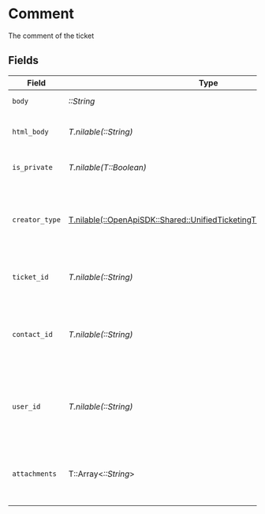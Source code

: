 # Comment

The comment of the ticket


## Fields

| Field                                                                                                                                      | Type                                                                                                                                       | Required                                                                                                                                   | Description                                                                                                                                | Example                                                                                                                                    |
| ------------------------------------------------------------------------------------------------------------------------------------------ | ------------------------------------------------------------------------------------------------------------------------------------------ | ------------------------------------------------------------------------------------------------------------------------------------------ | ------------------------------------------------------------------------------------------------------------------------------------------ | ------------------------------------------------------------------------------------------------------------------------------------------ |
| `body`                                                                                                                                     | *::String*                                                                                                                                 | :heavy_check_mark:                                                                                                                         | The body of the comment                                                                                                                    | Assigned to Eric !                                                                                                                         |
| `html_body`                                                                                                                                | *T.nilable(::String)*                                                                                                                      | :heavy_minus_sign:                                                                                                                         | The html body of the comment                                                                                                               | <p>Assigned to Eric !</p>                                                                                                                  |
| `is_private`                                                                                                                               | *T.nilable(T::Boolean)*                                                                                                                    | :heavy_minus_sign:                                                                                                                         | The public status of the comment                                                                                                           | false                                                                                                                                      |
| `creator_type`                                                                                                                             | [T.nilable(::OpenApiSDK::Shared::UnifiedTicketingTicketOutputCreatorType)](../../models/shared/unifiedticketingticketoutputcreatortype.md) | :heavy_minus_sign:                                                                                                                         | The creator type of the comment. Authorized values are either USER or CONTACT                                                              | USER                                                                                                                                       |
| `ticket_id`                                                                                                                                | *T.nilable(::String)*                                                                                                                      | :heavy_minus_sign:                                                                                                                         | The UUID of the ticket the comment is tied to                                                                                              | 801f9ede-c698-4e66-a7fc-48d19eebaa4f                                                                                                       |
| `contact_id`                                                                                                                               | *T.nilable(::String)*                                                                                                                      | :heavy_minus_sign:                                                                                                                         | The UUID of the contact which the comment belongs to (if no user_id specified)                                                             | 801f9ede-c698-4e66-a7fc-48d19eebaa4f                                                                                                       |
| `user_id`                                                                                                                                  | *T.nilable(::String)*                                                                                                                      | :heavy_minus_sign:                                                                                                                         | The UUID of the user which the comment belongs to (if no contact_id specified)                                                             | 801f9ede-c698-4e66-a7fc-48d19eebaa4f                                                                                                       |
| `attachments`                                                                                                                              | T::Array<*::String*>                                                                                                                       | :heavy_minus_sign:                                                                                                                         | The attachements UUIDs tied to the comment                                                                                                 | [<br/>"801f9ede-c698-4e66-a7fc-48d19eebaa4f"<br/>]                                                                                         |